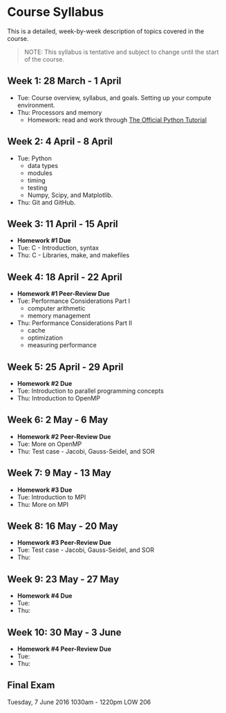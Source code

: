# Course Syllabus

This is a detailed, week-by-week description of topics covered in the course.

> NOTE: This syllabus is tentative and subject to change until the start of the course.

## Week 1: 28 March - 1 April

* Tue: Course overview, syllabus, and goals. Setting up your compute environment.
* Thu: Processors and memory
  * Homework: read and work through [The Official Python Tutorial](https://docs.python.org/2/tutorial/)

## Week 2: 4 April - 8 April

* Tue: Python
  * data types
  * modules
  * timing
  * testing
  * Numpy, Scipy, and Matplotlib.
* Thu: Git and GitHub.

## Week 3: 11 April - 15 April

* **Homework #1 Due**
* Tue: C - Introduction, syntax
* Thu: C - Libraries, make, and makefiles

## Week 4: 18 April - 22 April

* **Homework #1 Peer-Review Due**
* Tue: Performance Considerations Part I
  * computer arithmetic
  * memory management
* Thu: Performance Considerations Part II
  * cache
  * optimization
  * measuring performance

## Week 5: 25 April - 29 April

* **Homework #2 Due**
* Tue: Introduction to parallel programming concepts
* Thu: Introduction to OpenMP 

## Week 6: 2 May - 6 May

* **Homework #2 Peer-Review Due**
* Tue: More on OpenMP
* Thu: Test case - Jacobi, Gauss-Seidel, and SOR

## Week 7: 9 May - 13 May

* **Homework #3 Due**
* Tue: Introduction to MPI
* Thu: More on MPI

## Week 8: 16 May - 20 May

* **Homework #3 Peer-Review Due**
* Tue: Test case - Jacobi, Gauss-Seidel, and SOR
* Thu:

## Week 9: 23 May - 27 May

* **Homework #4 Due**
* Tue:
* Thu:

## Week 10: 30 May - 3 June

* **Homework #4 Peer-Review Due**
* Tue:
* Thu:

## Final Exam

Tuesday, 7 June 2016
1030am - 1220pm
LOW 206
